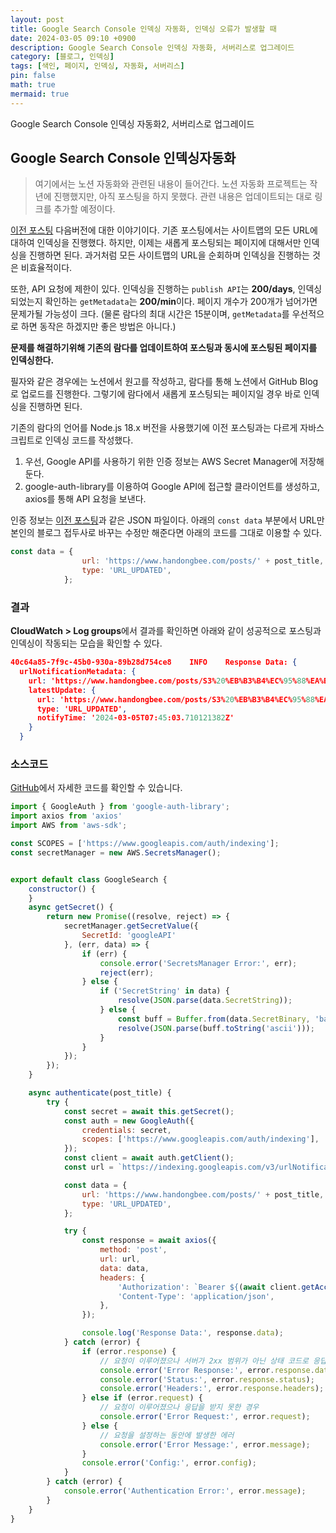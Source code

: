 ```yaml
---
layout: post
title: Google Search Console 인덱싱 자동화, 인덱싱 오류가 발생할 때
date: 2024-03-05 09:10 +0900 
description: Google Search Console 인덱싱 자동화, 서버리스로 업그레이드
category: [블로그, 인덱싱] 
tags: [색인, 페이지, 인덱싱, 자동화, 서버리스] 
pin: false
math: true
mermaid: true
---
```

Google Search Console 인덱싱 자동화2, 서버리스로 업그레이드
<!--more-->


## Google Search Console 인덱싱자동화


>  여기에서는 노션 자동화와 관련된 내용이 들어간다. 노션 자동화 프로젝트는 작년에 진행했지만, 아직 포스팅을 하지 못했다. 관련 내용은 업데이트되는 대로 링크를 추가할 예정이다.


[이전 포스팅](https://www.handongbee.com/posts/Search-Console-%EC%9D%B8%EB%8D%B1%EC%8B%B1%EC%9E%90%EB%8F%99%ED%99%94/) 다음버전에 대한 이야기이다. 기존 포스팅에서는 사이트맵의 모든 URL에 대하여 인덱싱을 진행했다. 하지만, 이제는 새롭게 포스팅되는 페이지에 대해서만 인덱싱을 진행하면 된다. 과거처럼 모든 사이트맵의 URL을 순회하며 인덱싱을 진행하는 것은 비효율적이다. 


또한, API 요청에 제한이 있다. 인덱싱을 진행하는 `publish API`는 **200/days**, 인덱싱되었는지 확인하는 `getMetadata`는 **200/min**이다. 페이지 개수가 200개가 넘어가면 문제가될 가능성이 크다. (물론 람다의 최대 시간은 15분이며, `getMetadata`를 우선적으로 하면 동작은 하겠지만 좋은 방법은 아니다.)


**문제를 해결하기위해 기존의 람다를 업데이트하여 포스팅과 동시에 포스팅된 페이지를 인덱싱한다.**


필자와 같은 경우에는 노션에서 원고를 작성하고, 람다를 통해 노션에서 GitHub Blog로 업로드를 진행한다. 그렇기에 람다에서 새롭게 포스팅되는 페이지일 경우 바로 인덱싱을 진행하면 된다.


기존의 람다의 언어를 Node.js 18.x 버전을 사용했기에 이전 포스팅과는 다르게 자바스크립트로 인덱싱 코드를 작성했다. 

1. 우선, Google API를 사용하기 위한 인증 정보는 AWS Secret Manager에 저장해둔다.
2. google-auth-library를 이용하여 Google API에 접근할 클라이언트를 생성하고, axios를 통해 API 요청을 보낸다.

인증 정보는 [이전 포스팅](https://www.handongbee.com/posts/Search-Console-%EC%9D%B8%EB%8D%B1%EC%8B%B1%EC%9E%90%EB%8F%99%ED%99%94/)과 같은 JSON 파일이다. 아래의 `const data` 부분에서 URL만 본인의 블로그 접두사로 바꾸는 수정만 해준다면 아래의 코드를 그대로 이용할 수 있다.


```javascript
const data = {
                url: 'https://www.handongbee.com/posts/' + post_title,
                type: 'URL_UPDATED',
            };
```


### 결과


**CloudWatch > Log groups**에서 결과를 확인하면 아래와 같이 성공적으로 포스팅과 인덱싱이 작동되는 모습을 확인할 수 있다.


```json
40c64a85-7f9c-45b0-930a-89b28d754ce8	INFO	Response Data: {
  urlNotificationMetadata: {
    url: 'https://www.handongbee.com/posts/S3%20%EB%B3%B4%EC%95%88%EA%B4%80%EB%A0%A8',
    latestUpdate: {
      url: 'https://www.handongbee.com/posts/S3%20%EB%B3%B4%EC%95%88%EA%B4%80%EB%A0%A8',
      type: 'URL_UPDATED',
      notifyTime: '2024-03-05T07:45:03.710121382Z'
    }
  }
```


### 소스코드


[GitHub](https://github.com/han-0315/notion2github?tab=readme-ov-file)에서 자세한 코드를 확인할 수 있습니다.


```javascript
import { GoogleAuth } from 'google-auth-library';
import axios from 'axios'
import AWS from 'aws-sdk';

const SCOPES = ['https://www.googleapis.com/auth/indexing'];
const secretManager = new AWS.SecretsManager();


export default class GoogleSearch {
    constructor() {
    }
    async getSecret() {
        return new Promise((resolve, reject) => {
            secretManager.getSecretValue({
                SecretId: 'googleAPI'
            }, (err, data) => {
                if (err) {
                    console.error('SecretsManager Error:', err);
                    reject(err);
                } else {
                    if ('SecretString' in data) {
                        resolve(JSON.parse(data.SecretString));
                    } else {
                        const buff = Buffer.from(data.SecretBinary, 'base64');
                        resolve(JSON.parse(buff.toString('ascii')));
                    }
                }
            });
        });
    }

    async authenticate(post_title) {
        try {
            const secret = await this.getSecret();
            const auth = new GoogleAuth({
                credentials: secret,
                scopes: ['https://www.googleapis.com/auth/indexing'],
            });
            const client = await auth.getClient();
            const url = `https://indexing.googleapis.com/v3/urlNotifications:publish`;

            const data = {
                url: 'https://www.handongbee.com/posts/' + post_title,
                type: 'URL_UPDATED',
            };

            try {
                const response = await axios({
                    method: 'post',
                    url: url,
                    data: data,
                    headers: {
                        'Authorization': `Bearer ${(await client.getAccessToken()).token}`,
                        'Content-Type': 'application/json',
                    },
                });

                console.log('Response Data:', response.data);
            } catch (error) {
                if (error.response) {
                    // 요청이 이루어졌으나 서버가 2xx 범위가 아닌 상태 코드로 응답한 경우
                    console.error('Error Response:', error.response.data);
                    console.error('Status:', error.response.status);
                    console.error('Headers:', error.response.headers);
                } else if (error.request) {
                    // 요청이 이루어졌으나 응답을 받지 못한 경우
                    console.error('Error Request:', error.request);
                } else {
                    // 요청을 설정하는 동안에 발생한 에러
                    console.error('Error Message:', error.message);
                }
                console.error('Config:', error.config);
            }
        } catch (error) {
            console.error('Authentication Error:', error.message);
        }
    }
}
```

